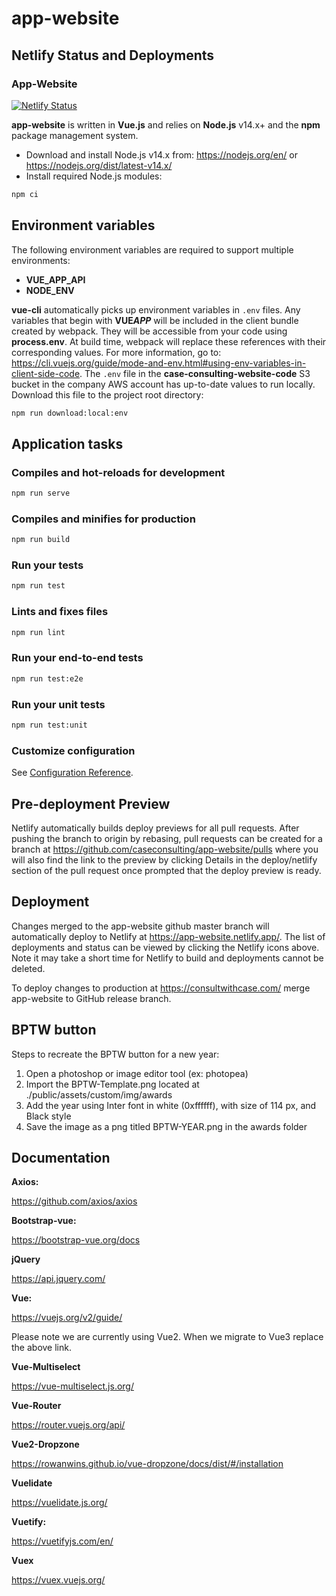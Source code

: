 # app-website

## Netlify Status and Deployments

### App-Website

[![Netlify Status](https://api.netlify.com/api/v1/badges/0ed3cdf3-e0fd-493e-8320-159d510167b6/deploy-status)](https://app.netlify.com/sites/app-website/deploys)

**app-website** is written in **Vue.js** and relies on **Node.js** v14.x+ and the **npm** package management system.

- Download and install Node.js v14.x from: https://nodejs.org/en/ or https://nodejs.org/dist/latest-v14.x/
- Install required Node.js modules:

```bash
npm ci
```

## Environment variables

The following environment variables are required to support multiple environments:

- **VUE_APP_API**
- **NODE_ENV**

**vue-cli** automatically picks up environment variables in `.env` files. Any variables that begin with **VUE*APP***
will be included in the client bundle created by webpack. They will be accessible from your code using **process.env**.
At build time, webpack will replace these references with their corresponding values. For more information, go to:
https://cli.vuejs.org/guide/mode-and-env.html#using-env-variables-in-client-side-code.
The `.env` file in the **case-consulting-website-code** S3 bucket in the company AWS account has up-to-date values to run locally.
Download this file to the project root directory:

```bash
npm run download:local:env
```

## Application tasks

### Compiles and hot-reloads for development

```bash
npm run serve
```

### Compiles and minifies for production

```bash
npm run build
```

### Run your tests

```bash
npm run test
```

### Lints and fixes files

```bash
npm run lint
```

### Run your end-to-end tests

```bash
npm run test:e2e
```

### Run your unit tests

```bash
npm run test:unit
```

### Customize configuration

See [Configuration Reference](https://cli.vuejs.org/config/).

## Pre-deployment Preview

Netlify automatically builds deploy previews for all pull requests. After pushing the branch to origin by rebasing, pull requests can be created for a branch at https://github.com/caseconsulting/app-website/pulls where you will also find the link to the preview by clicking Details in the deploy/netlify section of the pull request once prompted that the deploy preview is ready.

## Deployment

Changes merged to the app-website github master branch will automatically deploy to Netlify at https://app-website.netlify.app/. The list of deployments and status can be viewed by clicking the Netlify icons above. Note it may take a short time for Netlify to build and deployments cannot be deleted.

To deploy changes to production at https://consultwithcase.com/ merge app-website to GitHub release branch.

## BPTW button

Steps to recreate the BPTW button for a new year:

1. Open a photoshop or image editor tool (ex: photopea)
2. Import the BPTW-Template.png located at ./public/assets/custom/img/awards
3. Add the year using Inter font in white (0xffffff), with size of 114 px, and Black style
4. Save the image as a png titled BPTW-YEAR.png in the awards folder

## Documentation

**Axios:**

https://github.com/axios/axios

**Bootstrap-vue:**

https://bootstrap-vue.org/docs

**jQuery**

https://api.jquery.com/

**Vue:**

https://vuejs.org/v2/guide/

Please note we are currently using Vue2. When we migrate to Vue3 replace the above link.

**Vue-Multiselect**

https://vue-multiselect.js.org/

**Vue-Router**

https://router.vuejs.org/api/

**Vue2-Dropzone**

https://rowanwins.github.io/vue-dropzone/docs/dist/#/installation

**Vuelidate**

https://vuelidate.js.org/

**Vuetify:**

https://vuetifyjs.com/en/

**Vuex**

https://vuex.vuejs.org/
